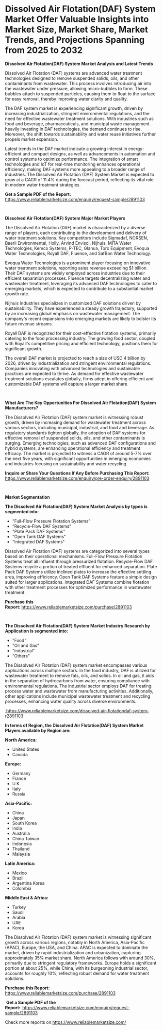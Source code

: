 <p><h1>Dissolved Air Flotation(DAF) System Market Offer Valuable Insights into Market Size, Market Share, Market Trends, and Projections Spanning from 2025 to 2032</h1></p><p><strong>Dissolved Air Flotation(DAF) System Market Analysis and Latest Trends</strong></p>
<p><p>Dissolved Air Flotation (DAF) systems are advanced water treatment technologies designed to remove suspended solids, oils, and other contaminants from wastewater. This process involves introducing air into the wastewater under pressure, allowing micro-bubbles to form. These bubbles attach to suspended particles, causing them to float to the surface for easy removal, thereby improving water clarity and quality.</p><p>The DAF system market is experiencing significant growth, driven by increasing industrialization, stringent environmental regulations, and the need for effective wastewater treatment solutions. With industries such as food and beverage, pharmaceuticals, and municipal waste management heavily investing in DAF technologies, the demand continues to rise. Moreover, the shift towards sustainability and water reuse initiatives further propels market expansion.</p><p>Latest trends in the DAF market indicate a growing interest in energy-efficient and compact designs, as well as advancements in automation and control systems to optimize performance. The integration of smart technologies and IoT for real-time monitoring enhances operational efficiency, making DAF systems more appealing to a broader range of industries. The Dissolved Air Flotation (DAF) System Market is expected to grow at a CAGR of 11.4% during the forecast period, reflecting its vital role in modern water treatment strategies.</p></p>
<p><strong>Get a Sample PDF of the Report:&nbsp;</strong> <a href="https://www.reliablemarketsize.com/enquiry/request-sample/2891103?utm_campaign=2941&utm_medium=2&utm_source=Github&utm_content=ia&utm_term=14032025&utm_id=dissolved-air-flotationdaf-system">https://www.reliablemarketsize.com/enquiry/request-sample/2891103</a></p>
<p>&nbsp;</p>
<p><strong>Dissolved Air Flotation(DAF) System Major Market Players</strong></p>
<p><p>The Dissolved Air Flotation (DAF) market is characterized by a diverse range of players, each contributing to the development and delivery of water treatment solutions. Key competitors include Sigmadaf, NORSEN, Baerli Environmental, Holly, Arvind Envisol, Nijhuis, MITA Water Technologies, Kemco Systems, P-TEC, Glanua, Toro Equipment, Evoqua Water Technologies, Royall DAF, Fluence, and SafBon Water Technology.</p><p>Evoqua Water Technologies is a prominent player focusing on innovative water treatment solutions, reporting sales revenue exceeding $1 billion. Their DAF systems are widely employed across industries due to their efficient separation processes. Fluence targets decentralizing water and wastewater treatment, leveraging its advanced DAF technologies to cater to emerging markets, which is expected to contribute to a substantial market growth rate.</p><p>Nijhuis Industries specializes in customized DAF solutions driven by sustainability. They have experienced a steady growth trajectory, supported by an increasing global emphasis on wastewater management. The company's recent expansions into emerging markets are likely to bolster its future revenue streams.</p><p>Royall DAF is recognized for their cost-effective flotation systems, primarily catering to the food processing industry. The growing food sector, coupled with Royall's competitive pricing and efficient technology, positions them for significant growth.</p><p>The overall DAF market is projected to reach a size of USD 4 billion by 2026, driven by industrialization and stringent environmental regulations. Companies innovating with advanced technologies and sustainable practices are expected to thrive. As demand for effective wastewater treatment solutions escalates globally, firms adept in offering efficient and customizable DAF systems will capture a larger market share.</p></p>
<p>&nbsp;</p>
<p><strong>What Are The Key Opportunities For Dissolved Air Flotation(DAF) System Manufacturers?</strong></p>
<p><p>The Dissolved Air Flotation (DAF) system market is witnessing robust growth, driven by increasing demand for wastewater treatment across various sectors, including municipal, industrial, and food and beverage. As regulatory standards tighten globally, the adoption of DAF systems for effective removal of suspended solids, oils, and other contaminants is surging. Emerging technologies, such as advanced DAF configurations and hybrid systems, are enhancing operational efficiency and treatment efficacy. The market is projected to witness a CAGR of around 5-7% over the next five years, with significant opportunities in emerging economies and industries focusing on sustainability and water recycling.</p></p>
<p><strong>Inquire or Share Your Questions If Any Before Purchasing This Report:</strong> <a href="https://www.reliablemarketsize.com/enquiry/pre-order-enquiry/2891103?utm_campaign=2941&utm_medium=2&utm_source=Github&utm_content=ia&utm_term=14032025&utm_id=dissolved-air-flotationdaf-system">https://www.reliablemarketsize.com/enquiry/pre-order-enquiry/2891103</a></p>
<p>&nbsp;</p>
<p><strong>Market Segmentation</strong></p>
<p><strong>The Dissolved Air Flotation(DAF) System Market Analysis by types is segmented into:</strong></p>
<p><ul><li>"Full-Flow Pressure Flotation Systems"</li><li>"Recycle-Flow DAF Systems"</li><li>"Plate Pack DAF Systems"</li><li>"Open Tank DAF Systems"</li><li>"Integrated DAF Systems"</li></ul></p>
<p><p>Dissolved Air Flotation (DAF) systems are categorized into several types based on their operational mechanisms. Full-Flow Pressure Flotation Systems treat all influent through pressurized flotation. Recycle-Flow DAF Systems recycle a portion of treated effluent for enhanced separation. Plate Pack DAF Systems utilize inclined plates to increase the effective settling area, improving efficiency. Open Tank DAF Systems feature a simple design suited for larger applications. Integrated DAF Systems combine flotation with other treatment processes for optimized performance in wastewater treatment.</p></p>
<p><strong>Purchase this Report:&nbsp;</strong><a href="https://www.reliablemarketsize.com/purchase/2891103?utm_campaign=2941&utm_medium=2&utm_source=Github&utm_content=ia&utm_term=14032025&utm_id=dissolved-air-flotationdaf-system">https://www.reliablemarketsize.com/purchase/2891103</a></p>
<p>&nbsp;</p>
<p><strong>The Dissolved Air Flotation(DAF) System Market Industry Research by Application is segmented into:</strong></p>
<p><ul><li>"Food"</li><li>"Oil and Gas"</li><li>"Industrial"</li><li>"Others"</li></ul></p>
<p><p>The Dissolved Air Flotation (DAF) system market encompasses various applications across multiple sectors. In the food industry, DAF is utilized for wastewater treatment to remove fats, oils, and solids. In oil and gas, it aids in the separation of hydrocarbons from water, ensuring compliance with environmental regulations. The industrial sector employs DAF for treating process water and wastewater from manufacturing activities. Additionally, other applications include municipal wastewater treatment and recycling processes, enhancing water quality across diverse environments.</p></p>
<p><a href="https://www.reliablemarketsize.com/dissolved-air-flotationdaf-system-r2891103?utm_campaign=2941&utm_medium=2&utm_source=Github&utm_content=ia&utm_term=14032025&utm_id=dissolved-air-flotationdaf-system">&nbsp;https://www.reliablemarketsize.com/dissolved-air-flotationdaf-system-r2891103</a></p>
<p><strong>In terms of Region, the Dissolved Air Flotation(DAF) System Market Players available by Region are:</strong></p>
<p>
    <p> <strong> North America: </strong>
        <ul>
            <li>United States</li>
            <li>Canada</li>
        </ul>
        </p> 
    <p> <strong> Europe: </strong>
        <ul>
            <li>Germany</li>
            <li>France</li>
            <li>U.K.</li>
            <li>Italy</li>
            <li>Russia</li>
        </ul>
        </p> 
    <p> <strong> Asia-Pacific: </strong>
        <ul>
            <li>China</li>
            <li>Japan</li>
            <li>South Korea</li>
            <li>India</li>
            <li>Australia</li>
            <li>China Taiwan</li>
            <li>Indonesia</li>
            <li>Thailand</li>
            <li>Malaysia</li>
        </ul>
        </p> 
    <p> <strong> Latin America: </strong>
        <ul>
            <li>Mexico</li>
            <li>Brazil</li>
            <li>Argentina Korea</li>
            <li>Colombia</li>
        </ul>
        </p> 
    <p> <strong> Middle East & Africa: </strong>
        <ul>
            <li>Turkey</li>
            <li>Saudi</li>
            <li>Arabia</li>
            <li>UAE</li>
            <li>Korea</li>
        </ul>
    </p>
    </p>
<p><p>The Dissolved Air Flotation (DAF) system market is witnessing significant growth across various regions, notably in North America, Asia-Pacific (APAC), Europe, the USA, and China. APAC is expected to dominate the market, driven by rapid industrialization and urbanization, capturing approximately 35% market share. North America follows with around 30%, primarily due to stringent regulatory frameworks. Europe holds a significant portion at about 25%, while China, with its burgeoning industrial sector, accounts for roughly 10%, reflecting robust demand for water treatment solutions.</p></p>
<p><strong>Purchase this Report: </strong><a href="https://www.reliablemarketsize.com/purchase/2891103?utm_campaign=2941&utm_medium=2&utm_source=Github&utm_content=ia&utm_term=14032025&utm_id=dissolved-air-flotationdaf-system">https://www.reliablemarketsize.com/purchase/2891103</a></p>
<p>&nbsp;<strong>Get a Sample PDF of the Report:&nbsp;&nbsp;</strong><a href="https://www.reliablemarketsize.com/enquiry/request-sample/2891103?utm_campaign=2941&utm_medium=2&utm_source=Github&utm_content=ia&utm_term=14032025&utm_id=dissolved-air-flotationdaf-system">https://www.reliablemarketsize.com/enquiry/request-sample/2891103</a></p>
<p><strong></strong></p>
<p>Check more reports on <a href="https://www.reliablemarketsize.com/?utm_campaign=2941&utm_medium=2&utm_source=Github&utm_content=ia&utm_term=14032025&utm_id=dissolved-air-flotationdaf-system">https://www.reliablemarketsize.com/</a></p>
